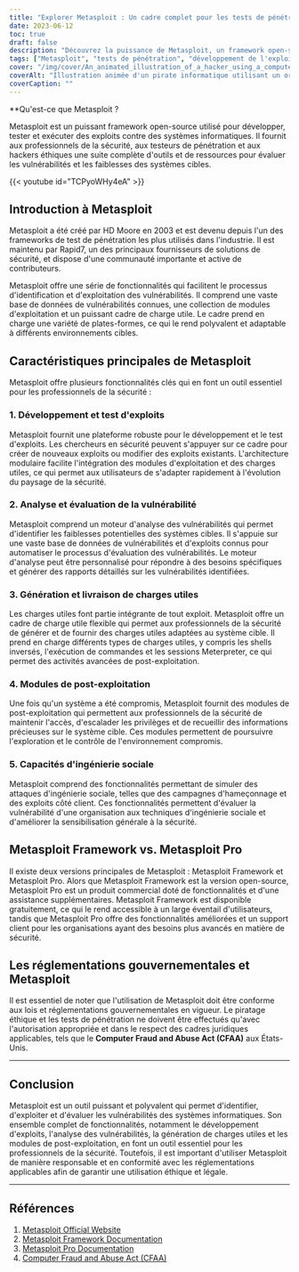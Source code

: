 ```yaml
---
title: "Explorer Metasploit : Un cadre complet pour les tests de pénétration et le développement d'exploits"
date: 2023-06-12
toc: true
draft: false
description: "Découvrez la puissance de Metasploit, un framework open-source pour les tests de pénétration et le développement d'exploits, doté de fonctionnalités robustes et d'une large communauté."
tags: ["Metasploit", "tests de pénétration", "développement de l'exploitation", "analyse de la vulnérabilité", "génération de la charge utile", "post-exploitation", "piratage éthique", "cybersécurité", "open-source", "cadre de sécurité", "évaluation de la vulnérabilité", "ingénierie sociale", "Cadre Metasploit", "Metasploit Pro", "sécurité informatique", "HD Moore", "Rapid7", "solutions de sécurité", "les réglementations gouvernementales", "Loi sur la fraude et les abus informatiques", "CFAA", "sensibilisation à la sécurité", "outils de piratage", "outils de cybersécurité", "communauté de la cybersécurité", "Ressources en matière de cybersécurité", "les professionnels de la cybersécurité", "meilleures pratiques en matière de cybersécurité", "conformité en matière de cybersécurité", "lois sur la cybersécurité"]
cover: "/img/cover/An_animated_illustration_of_a_hacker_using_a_computer.png"
coverAlt: "Illustration animée d'un pirate informatique utilisant un ordinateur et une loupe pour représenter l'exploration et l'analyse des vulnérabilités et des exploits dans les systèmes informatiques."
coverCaption: ""
---
```


**Qu'est-ce que Metasploit ?

Metasploit est un puissant framework open-source utilisé pour développer, tester et exécuter des exploits contre des systèmes informatiques. Il fournit aux professionnels de la sécurité, aux testeurs de pénétration et aux hackers éthiques une suite complète d'outils et de ressources pour évaluer les vulnérabilités et les faiblesses des systèmes cibles.

{{< youtube id="TCPyoWHy4eA" >}}

## Introduction à Metasploit

Metasploit a été créé par HD Moore en 2003 et est devenu depuis l'un des frameworks de test de pénétration les plus utilisés dans l'industrie. Il est maintenu par Rapid7, un des principaux fournisseurs de solutions de sécurité, et dispose d'une communauté importante et active de contributeurs.

Metasploit offre une série de fonctionnalités qui facilitent le processus d'identification et d'exploitation des vulnérabilités. Il comprend une vaste base de données de vulnérabilités connues, une collection de modules d'exploitation et un puissant cadre de charge utile. Le cadre prend en charge une variété de plates-formes, ce qui le rend polyvalent et adaptable à différents environnements cibles.

## Caractéristiques principales de Metasploit

Metasploit offre plusieurs fonctionnalités clés qui en font un outil essentiel pour les professionnels de la sécurité :

### 1. Développement et test d'exploits

Metasploit fournit une plateforme robuste pour le développement et le test d'exploits. Les chercheurs en sécurité peuvent s'appuyer sur ce cadre pour créer de nouveaux exploits ou modifier des exploits existants. L'architecture modulaire facilite l'intégration des modules d'exploitation et des charges utiles, ce qui permet aux utilisateurs de s'adapter rapidement à l'évolution du paysage de la sécurité.

### 2. Analyse et évaluation de la vulnérabilité

Metasploit comprend un moteur d'analyse des vulnérabilités qui permet d'identifier les faiblesses potentielles des systèmes cibles. Il s'appuie sur une vaste base de données de vulnérabilités et d'exploits connus pour automatiser le processus d'évaluation des vulnérabilités. Le moteur d'analyse peut être personnalisé pour répondre à des besoins spécifiques et générer des rapports détaillés sur les vulnérabilités identifiées.

### 3. Génération et livraison de charges utiles

Les charges utiles font partie intégrante de tout exploit. Metasploit offre un cadre de charge utile flexible qui permet aux professionnels de la sécurité de générer et de fournir des charges utiles adaptées au système cible. Il prend en charge différents types de charges utiles, y compris les shells inversés, l'exécution de commandes et les sessions Meterpreter, ce qui permet des activités avancées de post-exploitation.

### 4. Modules de post-exploitation

Une fois qu'un système a été compromis, Metasploit fournit des modules de post-exploitation qui permettent aux professionnels de la sécurité de maintenir l'accès, d'escalader les privilèges et de recueillir des informations précieuses sur le système cible. Ces modules permettent de poursuivre l'exploration et le contrôle de l'environnement compromis.

### 5. Capacités d'ingénierie sociale

Metasploit comprend des fonctionnalités permettant de simuler des attaques d'ingénierie sociale, telles que des campagnes d'hameçonnage et des exploits côté client. Ces fonctionnalités permettent d'évaluer la vulnérabilité d'une organisation aux techniques d'ingénierie sociale et d'améliorer la sensibilisation générale à la sécurité.

## Metasploit Framework vs. Metasploit Pro

Il existe deux versions principales de Metasploit : Metasploit Framework et Metasploit Pro. Alors que Metasploit Framework est la version open-source, Metasploit Pro est un produit commercial doté de fonctionnalités et d'une assistance supplémentaires. Metasploit Framework est disponible gratuitement, ce qui le rend accessible à un large éventail d'utilisateurs, tandis que Metasploit Pro offre des fonctionnalités améliorées et un support client pour les organisations ayant des besoins plus avancés en matière de sécurité.

## Les réglementations gouvernementales et Metasploit

Il est essentiel de noter que l'utilisation de Metasploit doit être conforme aux lois et réglementations gouvernementales en vigueur. Le piratage éthique et les tests de pénétration ne doivent être effectués qu'avec l'autorisation appropriée et dans le respect des cadres juridiques applicables, tels que le **Computer Fraud and Abuse Act (CFAA)** aux États-Unis.

______

## Conclusion

Metasploit est un outil puissant et polyvalent qui permet d'identifier, d'exploiter et d'évaluer les vulnérabilités des systèmes informatiques. Son ensemble complet de fonctionnalités, notamment le développement d'exploits, l'analyse des vulnérabilités, la génération de charges utiles et les modules de post-exploitation, en font un outil essentiel pour les professionnels de la sécurité. Toutefois, il est important d'utiliser Metasploit de manière responsable et en conformité avec les réglementations applicables afin de garantir une utilisation éthique et légale.

______

## Références

1. [Metasploit Official Website](https://metasploit.com)
2. [Metasploit Framework Documentation](https://docs.metasploit.com/)
3. [Metasploit Pro Documentation](https://docs.rapid7.com/metasploit/)
4. [Computer Fraud and Abuse Act (CFAA)](https://www.law.cornell.edu/uscode/text/18/1030)

